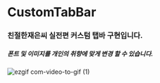 # CustomTabBar

### 친절한재은씨 실전편 커스텀 탭바 구현입니다.

##### 폰트 및 이미지를 개인의 취향에 맞게 변경 할 수 있습니다.

![ezgif com-video-to-gif (1)](https://user-images.githubusercontent.com/52398126/86605019-1dfeb500-bfe1-11ea-95c4-aacb77e44e57.gif)
